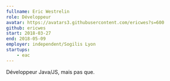 ```yaml
---
fullname: Eric Westrelin
role: Développeur
avatar: https://avatars3.githubusercontent.com/ericwes?s=600
github: ericwes
start: 2018-03-27
end: 2018-05-09
employer: independent/Sogilis Lyon
startups:
    - eac
---
```


Développeur Java/JS, mais pas que.
